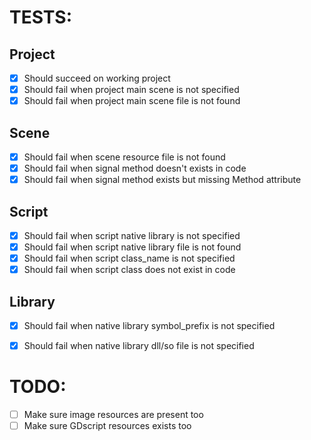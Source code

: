 



# TESTS:

## Project
* [X] Should succeed on working project
* [X] Should fail when project main scene is not specified
* [X] Should fail when project main scene file is not found

## Scene
* [X] Should fail when scene resource file is not found
* [X] Should fail when signal method doesn't exists in code
* [X] Should fail when signal method exists but missing Method attribute

## Script
* [X] Should fail when script native library is not specified
* [X] Should fail when script native library file is not found
* [X] Should fail when script class_name is not specified
* [X] Should fail when script class does not exist in code

## Library
* [X] Should fail when native library symbol_prefix is not specified
* [X] Should fail when native library dll/so file is not specified




# TODO:


* [ ] Make sure image resources are present too
* [ ] Make sure GDscript resources exists too
